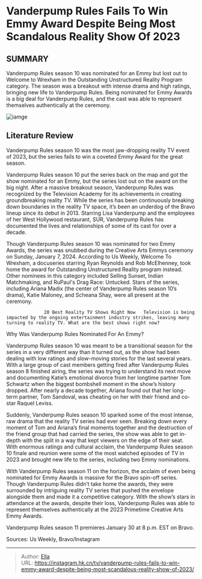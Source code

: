 # Vanderpump Rules Fails To Win Emmy Award Despite Being Most Scandalous Reality Show Of 2023


## SUMMARY 



  Vanderpump Rules season 10 was nominated for an Emmy but lost out to Welcome to Wrexham in the Outstanding Unstructured Reality Program category.   The season was a breakout with intense drama and high ratings, bringing new life to Vanderpump Rules.   Being nominated for Emmy Awards is a big deal for Vanderpump Rules, and the cast was able to represent themselves authentically at the ceremony.  

![iamge](https://static1.srcdn.com/wordpress/wp-content/uploads/2024/01/vanderpump-rules-fails-to-win-emmy-award-despite-being-most-scandalous-reality-show-of-2023.jpg)

## Literature Review
Vanderpump Rules season 10 was the most jaw-dropping reality TV event of 2023, but the series fails to win a coveted Emmy Award for the great season.




Vanderpump Rules season 10 put the series back on the map and got the show nominated for an Emmy, but the series lost out on the award on the big night. After a massive breakout season, Vanderpump Rules was recognized by the Television Academy for its achievements in creating groundbreaking reality TV. While the series has been continuously breaking down boundaries in the reality TV space, it’s been an underdog of the Bravo lineup since its debut in 2013. Starring Lisa Vanderpump and the employees of her West Hollywood restaurant, SUR, Vanderpump Rules has documented the lives and relationships of some of its cast for over a decade.




Though Vanderpump Rules season 10 was nominated for two Emmy Awards, the series was snubbed during the Creative Arts Emmys ceremony on Sunday, January 7, 2024. According to Us Weekly, Welcome To Wrexham, a docuseries starring Ryan Reynolds and Rob McElhenney, took home the award for Outstanding Unstructured Reality program instead. Other nominees in this category included Selling Sunset, Indian Matchmaking, and RuPaul&#39;s Drag Race: Untucked. Stars of the series, including Ariana Madix (the center of Vanderpump Rules season 10’s drama), Katie Maloney, and Scheana Shay, were all present at the ceremony.

                  20 Best Reality TV Shows Right Now   Television is being impacted by the ongoing entertainment industry strikes, leaving many turning to reality TV. What are the best shows right now?    


 Why Was Vanderpump Rules Nominated For An Emmy? 
          




Vanderpump Rules season 10 was meant to be a transitional season for the series in a very different way than it turned out, as the show had been dealing with low ratings and slow-moving stories for the last several years. With a large group of cast members getting fired after Vanderpump Rules season 8 finished airing, the series was trying to understand its next move and documenting Katie’s emotional divorce from her longtime partner Tom Schwartz when the biggest bombshell moment in the show’s history dropped. After nearly a decade together, Ariana found out that her long-term partner, Tom Sandoval, was cheating on her with their friend and co-star Raquel Leviss.


 

Suddenly, Vanderpump Rules season 10 sparked some of the most intense, raw drama that the reality TV series had ever seen. Breaking down every moment of Tom and Ariana’s final moments together and the destruction of the friend group that had carried the series, the show was able to get in-depth with the split in a way that kept viewers on the edge of their seat. With enormous ratings and cultural acclaim, the Vanderpump Rules season 10 finale and reunion were some of the most watched episodes of TV in 2023 and brought new life to the series, including two Emmy nominations.




With Vanderpump Rules season 11 on the horizon, the acclaim of even being nominated for Emmy Awards is massive for the Bravo spin-off series. Though Vanderpump Rules didn’t take home the awards, they were surrounded by intriguing reality TV series that pushed the envelope alongside them and made it a competitive category. With the show’s stars in attendance at the awards, despite their loss, Vanderpump Rules was able to represent themselves authentically at the 2023 Primetime Creative Arts Emmy Awards.

Vanderpump Rules season 11 premieres January 30 at 8 p.m. EST on Bravo.

Sources: Us Weekly, Bravo/Instagram



---

> Author: [Ella](https://instagram.hk.cn/)  
> URL: https://instagram.hk.cn/tv/vanderpump-rules-fails-to-win-emmy-award-despite-being-most-scandalous-reality-show-of-2023/  

